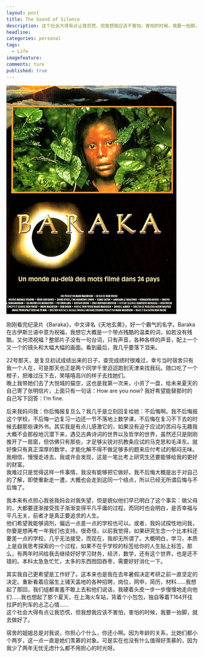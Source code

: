 ```yaml
---
layout: post  
title: The Sound of Silence  
description: 这个社会大得有点让我恐慌，但我想我应该不害怕，害怕的时候，我要一抬脚，就去做好了。     
headline: 
categories: personal  
tags: 
  - Life  
imagefeature:  
comments: ture  
published: true  
---
```


![Baraka](/images/Baraka.jpg) 

刚刚看完纪录片《Baraka》，中文译名《天地玄黄》，好一个霸气的名字。Baraka在古伊斯兰语中意为祝福，我想它大概是一个带点残酷的温柔的词，如若没有残酷，又何须祝福？整部片子没有一句台词，只有声音，各种各样的声音，配上一个又一个的镜头和大幅大幅的画面。看到最后，我几乎要落下泪来。  

<!--more-->

22号那天，是复旦初试成绩出来的日子，查完成绩时很难过，幸亏当时宿舍只有我一个人在，可是那天也正是两个同学千里迢迢跑到天津来找我玩。随口吃了一个橙子，把难过压下去，笑嘻嘻高兴的样子去找她们。  
晚上我带她们去了大悦城的猫空，这也是我第一次来，小资了一盘，给未来夏天的自己寄了张明信片，上面只有一句话：How are you now? 我好希望能替那时的自己写下回答：I‘m fine.   

后来我妈问我：你后悔报复旦么？我几乎是立刻回复给她：不后悔啊。我不后悔报这个学校，不后悔一边复习一边还一节不落地上数学课，不后悔在复习不下去的时候去翻那些课外书。其实我是有点儿感激它的，如果没有迫于应试的苦闷与无趣我大概不会那般地沉潜下来，遇见古典诗词的世界以及哲学的世界，虽然还只是刚刚推开了一扇窗，但仿佛只有那些，才足够尖锐对抗教条应试的马克思和毛泽东。就好像只有真正深厚的数学，才能化解不得不做足够多的题来应付考试的郁闷无味。我相信，慢慢走进去，我或许会发现，这是一笔比考上研究生还要能够给我的更好的财富。  
我难过只是觉得这样一件事情，我没有能够把它做好。我不后悔大概是出于对自己的了解，即使重新走一遭，大概也会走到这同一个结点，所以已经无所谓后悔与不后悔了。  

我本来有点担心我爸我妈会对我失望，但是貌似他们早已明白了这个事实：做父母的，大都要逐渐接受孩子渐渐变得平凡平庸的过程，而同时也会明白，是否幸福与平凡无关，前者才是真正要追求的人生。  
他们希望我能够调剂，偏远一点差一点的学校也可以。或者，我妈试探性地问我，你要是想再考一年我们也支持。很奇怪，以前我觉得，如果研究生念一个比本科还要差一点的学校，几乎无法接受，而现在，我却无所谓了。大概明白，学习，本质上是自我思考探索的一个过程，如果不在乎学校的标签给你的人生贴上标签，那么，有两年时间给我去继续好好学习财务，经济，数学，还有这个世界，也是还不错的。本科太急急忙忙，太多的东西囫囵吞枣，需要好好消化一下。  

其实我自己更希望是工作好了。这本来也是我在去年暑假决定考研之前一直坚定的决定。重新看着应届生上铺天盖地的各种招聘，岗位，网申，简历，材料……我想起了那回，我们组都害羞不敢上去和他们说话，我硬着头皮一步一步慢慢地走向他们……我也想起了那个夏天，在上海火车站，背着个小包包，独自等着T164开往拉萨的列车的忐忑心情……  
这个社会大得有点让我恐慌，但我想我应该不害怕，害怕的时候，我要一抬脚，就去做好了。  

宿舍的姐姐总是对我说，你担心个什么，你还小啊。因为年龄的关系，比她们都小个两岁，这一点一直是她们羡慕的对象。可是实在也没有什么值得好羡慕的，因为我少了两年无忧无虑什么都不用担心的时光呀。  
